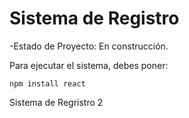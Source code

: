 <h1>Sistema de Registro</h1>
-Estado de Proyecto: En construcción.

Para ejecutar el sistema, debes poner:

```npm install react```

Sistema de Regristro 2
